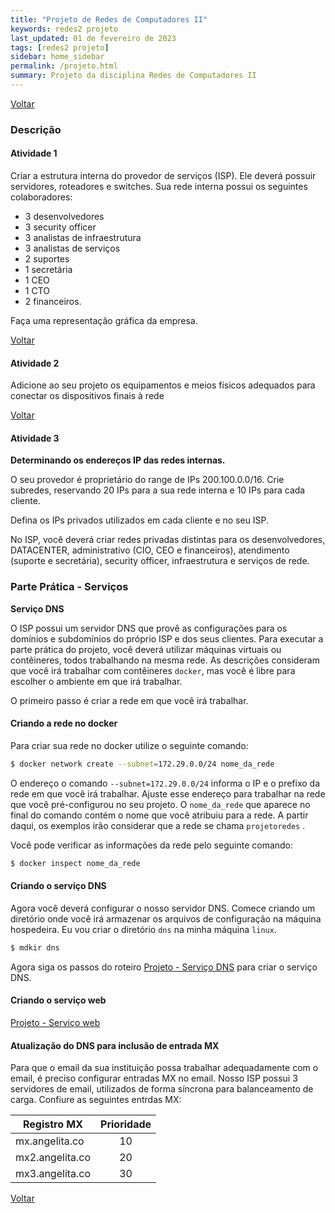 ```yaml
---
title: "Projeto de Redes de Computadores II"
keywords: redes2 projeto
last_updated: 01 de fevereiro de 2023 
tags: [redes2 projeto]
sidebar: home_sidebar
permalink: /projeto.html
summary: Projeto da disciplina Redes de Computadores II 
---
```

[Voltar](/redes2.html)

### Descrição
#### Atividade 1
Criar a estrutura interna do provedor de serviços (ISP). 
Ele deverá possuir servidores, roteadores e switches. 
Sua rede interna possui os seguintes colaboradores: 
- 3 desenvolvedores
- 3 security officer
- 3 analistas de infraestrutura
- 3 analistas de serviços
- 2 suportes
- 1 secretária
- 1 CEO
- 1 CTO 
- 2 financeiros. 

Faça uma representação gráfica da empresa.

[Voltar](/redes2.html)

#### Atividade 2
Adicione ao seu projeto os equipamentos e meios físicos adequados para conectar os dispositivos finais à rede

[Voltar](/redes2.html)

#### Atividade 3
**Determinando os endereços IP das redes internas.**

O seu provedor é proprietário do range de IPs 200.100.0.0/16. 
Crie subredes, reservando 20 IPs para a sua rede interna e 10 IPs para cada cliente. 

Defina os IPs privados utilizados em cada cliente e no seu ISP. 

No ISP,  você deverá criar redes privadas distintas para os desenvolvedores, DATACENTER, administrativo (CIO, CEO e financeiros), atendimento (suporte e secretária), security officer, infraestrutura e serviços de rede.


### Parte Prática - Serviços
**Serviço DNS**

O ISP possui um servidor DNS que provê as configurações para os domínios e subdomínios do próprio ISP e dos seus clientes.
Para executar a parte prática do projeto, você deverá utilizar máquinas virtuais ou contêineres, todos trabalhando na mesma rede.
As descrições consideram que você irá trabalhar com contêineres `docker`, mas você é libre para escolher o ambiente em que irá trabalhar.

O primeiro passo é criar a rede em que você irá trabalhar.

#### Criando a rede no docker

Para criar sua rede no docker utilize o seguinte comando:

```bash
$ docker network create --subnet=172.29.0.0/24 nome_da_rede
```

O endereço o comando `--subnet=172.29.0.0/24`  informa o IP e o prefixo da rede em que você irá trabalhar. Ajuste esse endereço para trabalhar na rede que você pré-configurou no seu projeto. O `nome_da_rede` que aparece no final do comando contém o nome que você atribuiu para a rede. A partir daqui, os exemplos irão considerar que a rede se chama `projetoredes` .

Você pode verificar as informações da rede pelo seguinte comando:
```bash
$ docker inspect nome_da_rede
```

#### Criando o serviço DNS
Agora você deverá configurar o nosso servidor DNS. Comece criando um diretório onde você irá armazenar os arquivos de configuração na máquina hospedeira. Eu vou criar o diretório `dns` na minha máquina `linux`.
```bash
$ mdkir dns
```

Agora siga os passos do roteiro [Projeto - Serviço DNS](/projeto_dns.html) para criar o serviço DNS.


#### Criando o serviço web

[Projeto - Serviço web](/projeto_web.html) 

#### Atualização do DNS para inclusão de entrada MX

Para que o email da sua instituição possa trabalhar adequadamente com o email, é preciso configurar entradas MX no email.
Nosso ISP possui 3 servidores de email, utilizados de forma síncrona para balanceamento de carga. Confiure as seguintes entrdas MX:

| Registro MX        | Prioridade |
|--------------------|:------------:|
| mx.angelita.co     |     10     |
| mx2.angelita.co    |     20     |
| mx3.angelita.co    |     30     |




[Voltar](/redes2.html)
